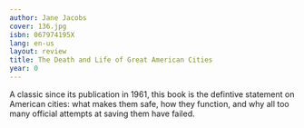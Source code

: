 ```yaml
---
author: Jane Jacobs
cover: 136.jpg
isbn: 067974195X
lang: en-us
layout: review
title: The Death and Life of Great American Cities
year: 0
---
```


A classic since its publication in 1961, this book is the defintive statement on American cities: what makes them safe, how they function, and why all too many official attempts at saving them have failed.
